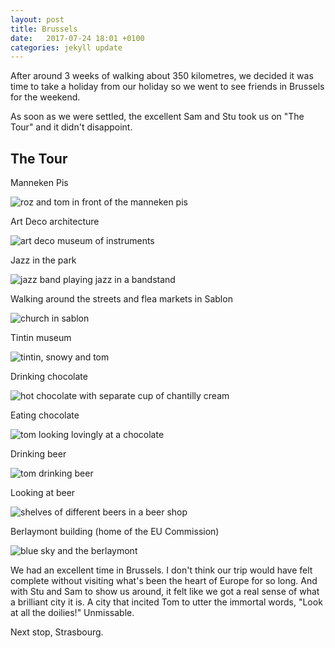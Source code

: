 ```yaml
---
layout: post
title: Brussels
date:   2017-07-24 18:01 +0100
categories: jekyll update
---
```


After around 3 weeks of walking about 350 kilometres, we decided it was time to take a holiday from our holiday so we went to see friends in Brussels for the weekend.

As soon as we were settled, the excellent Sam and Stu took us on "The Tour" and it didn't disappoint.

## The Tour

Manneken Pis

![roz and tom in front of the manneken pis](https://github.com/tombye/trexit/raw/gh-pages/assets/images/tom-and-roz-in-front-of-manneken-pis.jpg)

Art Deco architecture

![art deco museum of instruments](https://github.com/tombye/trexit/raw/gh-pages/assets/images/old-england-building.jpg)

Jazz in the park

![jazz band playing jazz in a bandstand](https://github.com/tombye/trexit/raw/gh-pages/assets/images/jazz-in-the-park-in-brussels.jpg)

Walking around the streets and flea markets in Sablon

![church in sablon](https://github.com/tombye/trexit/raw/gh-pages/assets/images/church-in-sablon.jpg)

Tintin museum

![tintin, snowy and tom](https://github.com/tombye/trexit/raw/gh-pages/assets/images/tintin-snowy-and-tom.jpg)

Drinking chocolate

![hot chocolate with separate cup of chantilly cream](https://github.com/tombye/trexit/raw/gh-pages/assets/images/hot-chocolate-in-brussels.jpg)

Eating chocolate

![tom looking lovingly at a chocolate](https://github.com/tombye/trexit/raw/gh-pages/assets/images/tom-and-a-chocolate-in-brussels.jpg)

Drinking beer

![tom drinking beer](https://github.com/tombye/trexit/raw/gh-pages/assets/images/tom-drinking-beer-in-brussels.jpg)

Looking at beer

![shelves of different beers in a beer shop](https://github.com/tombye/trexit/raw/gh-pages/assets/images/brussels-beers.jpg)

Berlaymont building (home of the EU Commission)

![blue sky and the berlaymont](https://github.com/tombye/trexit/raw/gh-pages/assets/images/berlayment-building.jpg)

We had an excellent time in Brussels. I don't think our trip would have felt complete without visiting what's been the heart of Europe for so long. And with Stu and Sam to show us around, it felt like we got a real sense of what a brilliant city it is. A city that incited Tom to utter the immortal words, "Look at all the doilies!" Unmissable.

Next stop, Strasbourg.






